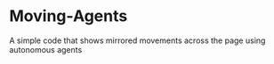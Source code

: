 # Moving-Agents
A simple code that shows mirrored movements across the page using autonomous agents
